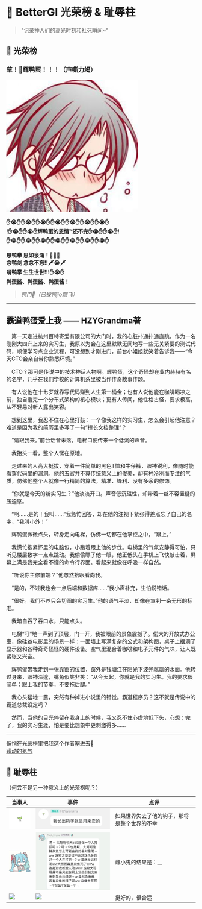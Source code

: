 # 🎪 BetterGI 光荣榜 & 耻辱柱

> "记录神人们的高光时刻和社死瞬间~"  

## 🎉 光荣榜

### 草！🦆辉鸭蛋！！！（声嘶力竭）
![辉鸭蛋](assets/辉鸭蛋.jpg)

**✋😭✋✋😭✋✋😭✋✋😭✋✋😭✋✋😭✋✋😭✋**  
**!✋😭✋✋😭✋辉鸭蛋的恩情™还不完✋😭✋✋😭✋!**  
**✋😭✋✋😭✋✋😭✋✋😭✋✋😭✋✋😭✋✋😭✋**  

**思鸭拳 思如泉涌！👊😭👊**  
**念鸭剑 念念不忘!!🗡😭🗡**  
**啃鸭掌 生生世世!!!✋😭✋**  
**鸭蛋酱、鸭蛋酱、鸭蛋酱！**  

> *鸭门🙏（已被鸭jio踹飞）*

---
## 霸道鸭蛋爱上我 —— HZYGrandma著
&emsp;第一天走进杭州百特寄爱有限公司的大门时，我的心脏扑通扑通直跳。作为一名刚刚大四升上来的实习生，我原以为会在这里默默无闻地写一些无关紧要的测试代码，顺便学习点企业流程，可没想到才刚进门，前台小姐姐就笑着告诉我——“今天CTO会亲自带你熟悉环境。”

&emsp;CTO？那可是传说中的技术神话人物啊。辉鸭蛋，这个奇怪却在业内赫赫有名的名字，几乎在我们学校的计算机系里被当作传奇故事传颂。

&emsp;有人说他在十七岁就靠写代码赚到人生第一桶金；也有人说他能在咖啡喝凉之前，独自撸完一个分布式架构的核心模块；更有人传闻，他性格古怪，要求极高，从不轻易对新人露出笑容。

&emsp;想到这里，我忍不住在心里打鼓：一个像我这样的实习生，怎么会引起他注意？难道是因为我的简历里多写了一句“擅长文档整理”？

&emsp;“请跟我来。”前台话音未落，电梯口便传来一个低沉的声音。

&emsp;我抬头一看，整个人愣在原地。

&emsp;走过来的人高大挺拔，穿着一件简单的黑色T恤和牛仔裤，眼神锐利，像随时能看穿代码里的漏洞。他的五官并不算传统意义上的俊美，却有种冷冽而专注的气质，仿佛他整个人就像一行精简的算法，精准、锋利、没有多余的修饰。

&emsp;“你就是今天的新实习生？”他淡淡开口。声音低沉磁性，却带着一丝不容置疑的压迫感。

&emsp;“啊……是的！我叫……”我急忙回答，却在他的注视下紧张得差点忘了自己的名字，“我叫小外！”

&emsp;辉鸭蛋微微点头，转身走向电梯，仿佛一切都在他掌控之中，“跟上。”

&emsp;我慌忙抱紧怀里的电脑包，小跑着跟上他的步伐。电梯里的气氛安静得可怕，只听见楼层数字一点点跳动。我偷偷瞟了他一眼，他正低头在手机上飞快敲击着，屏幕上满是我完全看不懂的命令行界面。看起来就像在呼吸一样自然。

&emsp;“听说你主修前端？”他忽然抬眼看向我。

&emsp;“是的，不过我也会一点后端和数据库……”我小声补充，生怕说错话。

&emsp;“很好。我们不养只会切图的实习生。”他的语气平淡，却像在宣判一条无形的标准。

&emsp;我暗自吞了吞口水，只能点头。

&emsp;电梯“叮”地一声到了顶层，门一开，我被眼前的景象震撼了。偌大的开放式办公室，像硅谷电影里的场景一样：一面墙上写满复杂的公式和架构图，桌子上摆满了显示器和各种奇奇怪怪的硬件设备。空气里混合着咖啡和电子元件的气味，让人既紧张又兴奋。

&emsp;辉鸭蛋带我走到一张靠窗的位置，窗外是钱塘江在阳光下波光粼粼的水面。他转过身来，眼神深邃，嘴角似笑非笑：“从今天起，你就是我的实习生。我的要求很简单：跟上我的节奏，不要拖后腿。”

&emsp;我心头猛地一震，突然有种掉进小说里的错觉。霸道程序员？这不就是传说中的霸道总裁设定吗？

&emsp;然而，当他的目光停留在我身上的时候，我又忍不住心虚地低下头，心想：完了，我的实习生涯，怕是要比想象中更刺激得多……

---
悄悄在光荣榜里把我这个作者塞进去👀  
[躁动的氨气](https://github.com/zaodonganqi)  

## 💩 耻辱柱

（何尝不是另一种意义上的光荣榜呢？）

| 当事人 | 事件 | 点评 |
|-------|--------|-----------|
| <img src="assets/HZYgrandma.jpg" width="80"> | <img src="assets/HZYgrandma1.jpg" width="300"> | 如果世界失去了他的钩子，那将是整个世界的不幸 |
| <img src="assets/苏婷.jpg" width="80"> | <img src="assets/苏婷1.jpg" width="300"> | 雌小鬼的结果是：__ | 
| <img src="assets/曦.jpg" width="80"> | <img src="assets/曦1.jpg" width="300"> | 挺好的，很合适 | 
